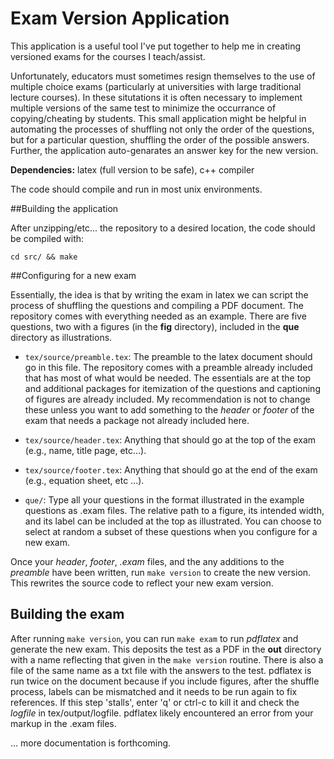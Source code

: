 Exam Version Application
========================

This application is a useful tool I've put together to help me in creating versioned exams for the courses I teach/assist.

Unfortunately, educators must sometimes resign themselves to the use of multiple choice exams (particularly at universities with large traditional lecture courses). In these situtations it is often necessary to implement multiple versions of the same test to minimize the occurrance of copying/cheating by students. This small application might be helpful in automating the processes of shuffling not only the order of the questions, but for a particular question, shuffling the order of the possible answers. Further, the application auto-genarates an answer key for the new version.

**Dependencies:** latex (full version to be safe), c++ compiler

The code should compile and run in most unix environments.

##Building the application

After unzipping/etc... the repository to a desired location, the code should be compiled with:
  
``
cd src/ && make
``
  

##Configuring for a new exam

Essentially, the idea is that by writing the exam in latex we can script the process of shuffling the questions and compiling a PDF document. The repository comes with everything needed as an example. There are five questions, two with a figures (in the **fig** directory), included in the **que** directory as illustrations.

- `tex/source/preamble.tex`:
  The preamble to the latex document should go in this file. The repository comes with a preamble already included that has most of what would be needed. The essentials are at the top and additional packages for itemization of the questions and captioning of figures are already included. My recommendation is not to change these unless you want to add something to the *header* or *footer* of the exam that needs a package not already included here.

- `tex/source/header.tex`:
Anything that should go at the top of the exam (e.g., name, title page, etc...).

- `tex/source/footer.tex`:
Anything that should go at the end of the exam (e.g., equation sheet, etc ...).

- `que/`:
Type all your questions in the format illustrated in the example questions as .exam files. The relative path to a figure, its intended width, and its label can be included at the top as illustrated. You can choose to select at random a subset of these questions when you configure for a new exam.

Once your *header*, *footer*, *.exam* files, and the any additions to the *preamble* have been written, run `make version` to create the new version. This rewrites the source code to reflect your new exam version.

## Building the exam

After running `make version`, you can run `make exam` to run *pdflatex* and generate the new exam. This deposits the test as a PDF in the **out** directory with a name reflecting that given in the `make version` routine. There is also a file of the same name as a txt file with the answers to the test. pdflatex is run twice on the document because if you include figures, after the shuffle process, labels can be mismatched and it needs to be run again to fix references. If this step 'stalls', enter 'q' or ctrl-c to kill it and check the *logfile* in tex/output/logfile. pdflatex likely encountered an error from your markup in the .exam files.

... more documentation is forthcoming.
